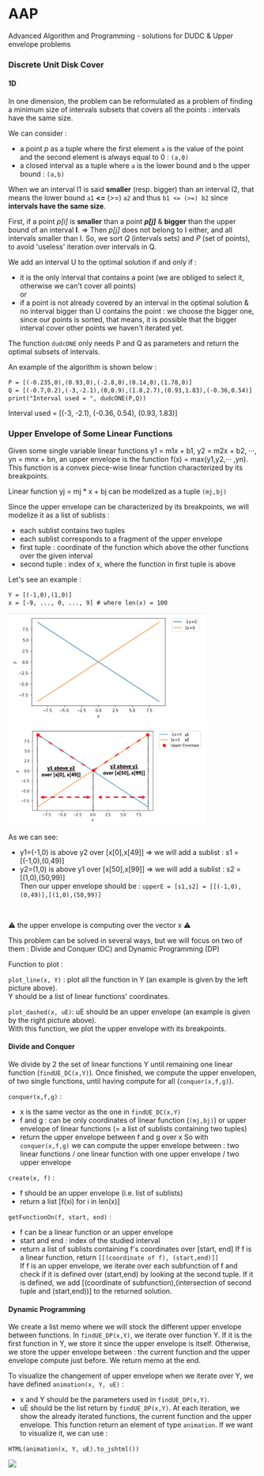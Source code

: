 # AAP
Advanced Algorithm and Programming - solutions for DUDC &amp; Upper envelope problems

### Discrete Unit Disk Cover


#### 1D

In one dimension, the problem can be reformulated as a problem of finding a minimum size of intervals subsets that covers all the points : intervals have the same size. 

We can consider : 
- a point *p* as a tuple where the first element ```a``` is the value of the point and the second element is always equal to 0 : ```(a,0)```
- a closed interval as a tuple where ```a``` is the lower bound and ```b``` the upper bound : ```(a,b)```

When we an interval I1 is said __smaller__ (resp. bigger) than an interval I2, that means the lower bound ```a1``` __<=__ (>=) ```a2```  and thus ```b1 <= (>=) b2``` since __intervals have the same size__.


First, if a point *p[i]* is __smaller__ than a point __*p[j]*__ & __bigger__ than the upper bound of an interval __I__. 
=> Then *p[j]* does not belong to I either, and all intervals smaller than I. 
So, we sort *Q* (intervals sets) and *P* (set of points), to avoid 'useless' iteration over intervals in Q.

We add an interval U to the optimal solution if and only if :
- it is the only interval that contains a point (we are obliged to select it, otherwise we can't cover all points)<br/>
or <br/>
- if a point is not already covered by an interval in the optimal solution & no interval bigger than U contains the point : we choose the bigger one, since our points is sorted, that means, it is possible that the bigger interval cover other points we haven't iterated yet.

The function ```dudcONE``` only needs P and Q as parameters and return the optimal subsets of intervals.

An example of the algorithm is shown below : 

```
P = [(-0.235,0),(0.93,0),(-2.8,0),(0.14,0),(1.78,0)]
Q = [(-0.7,0.2),(-3,-2.1),(0,0.9),(1.8,2.7),(0.93,1.83),(-0.36,0.54)]
print("Interval used = ", dudcONE(P,Q))
```
Interval used =  \[(-3, -2.1), (-0.36, 0.54), (0.93, 1.83)]

### Upper Envelope of Some Linear Functions

Given some single variable linear functions y1 = m1x + b1, y2 = m2x + b2, ···, yn = mnx + bn, an upper envelope is the function f(x) = max(y1,y2,··· ,yn). This function is a convex piece-wise linear function characterized by its breakpoints.

Linear function yj = mj * x + bj can be modelized as a tuple ```(mj,bj)```

Since the upper envelope can be characterized by its breakpoints, we will modelize it as a list of sublists :
- each sublist contains two tuples
- each sublist corresponds to a fragment of the upper envelope 
- first tuple : coordinate of the function which above the other functions over the given interval
- second tuple : index of x, where the function in first tuple is above


Let's see an example : 
```
Y = [(-1,0),(1,0)]
x = [-9, ..., 0, ..., 9] # where len(x) = 100
```

<img src="graph1.png" width="400"/> <img src="graph3.png" width="400"/> 

As we can see:
- y1=(-1,0) is above y2 over [x[0],x[49]] => we will add a sublist : s1 = [(-1,0),(0,49)]
- y2=(1,0) is above y1 over [x[50],x[99]] => we will add a sublist : s2 = [(1,0),(50,99)] <br/>
Then our upper envelope should be : ```upperE = [s1,s2] = [[(-1,0),(0,49)],[(1,0),(50,99)]```
<br/>

⚠️ the upper envelope is computing over the vector x ⚠️

This problem can be solved in several ways, but we will focus on two of them : Divide and Conquer (DC) and Dynamic Programming (DP)


Function to plot : 

```plot_line(x, Y)``` : plot all the function in Y (an example is given by the left picture above).<br/>
Y should be a list of linear functions' coordinates.


```plot_dashed(x, uE)```: uE should be an upper envelope (an example is given by the right picture above).<br/>
With this function, we plot the upper envelope with its breakpoints.


#### Divide and Conquer 

We divide by 2 the set of linear functions Y until remaining one linear function (```findUE_DC(x,Y)```). Once finished, we compute the upper envelopen, of two single functions, until having compute for all (```conquer(x,f,g)```).

```conquer(x,f,g)``` : 
- x is the same vector as the one in ```findUE_DC(x,Y)```
- f and g : can be only coordinates of linear function (```(mj,bj)```) or upper envelope of linear functions (= a list of sublists containing two tuples) 
- return the upper envelope between f and g over x
So with ```conquer(x,f,g)``` we can compute the upper envelope between : two linear functions / one linear function with one upper envelope / two upper envelope 

```create(x, f)``` : 
- f should be an upper envelope (i.e. list of sublists)
- return a list \[f(xi) for i in len(x)]

```getFunctionOn(f, start, end)``` :
- f can be a linear function or an upper envelope
- start and end : index of the studied interval 
- return a list of sublists containing f's coordinates over \[start, end]
If f is a linear function, return ```[[(coordinate of f), (start,end)]]``` <br/>
If f is an upper envelope, we iterate over each subfunction of f and check if it is defined over (start,end) by looking at the second tuple. If it is defined, we add [(coordinate of subfunction),(intersection of second tuple and (start,end))] to the returned solution.


#### Dynamic Programming

We create a list memo where we will stock the different upper envelope between functions. In ```findUE_DP(x,Y)```, we iterate over function Y. If it is the first function in Y, we store it since the upper envelope is itself. Otherwise, we store the upper envelope between : the current function and the upper envelope compute just before. We return memo at the end.

To visualize the changement of upper envelope when we iterate over Y,  we have defined ```animation(x, Y, uE)``` :
- x and Y should be the parameters used in ```findUE_DP(x,Y)```.
- uE should be the list return by  ```findUE_DP(x,Y)```.
At each iteration, we show the already iterated functions, the current function and the upper envelope.
This function return an element of type ```animation```. If we want to visualize it, we can use : <br/>

```HTML(animation(x, Y, uE).to_jshtml())```


<img src="img4.png" width="400"/>
